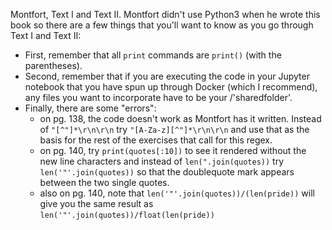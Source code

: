 Montfort, Text I and Text II.
Montfort didn't use Python3 when he wrote this book so there are a few things that you'll want to know as you go through Text I and Text II:

- First, remember that all `print` commands are `print()` (with the parentheses).
- Second, remember that if you are executing the code in your Jupyter notebook that you have spun up through Docker (which I recommend), any files you want to incorporate have to be your /'sharedfolder'.
- Finally, there are some "errors":
  - on pg. 138, the code doesn't work as Montfort has it written. Instead of `"[^"]*\r\n\r\n` try `"[A-Za-z][^"]*\r\n\r\n` and use that as the basis for the rest of the exercises that call for this regex.
  - on pg. 140, try `print(quotes[:10])` to see it rendered without the new line characters and instead of `len(".join(quotes))` try `len('"'.join(quotes))` so that the doublequote mark appears between the two single quotes.
  - also on pg. 140, note that `len('"'.join(quotes))/(len(pride))` will give you the same result as `len('"'.join(quotes))/float(len(pride))`
